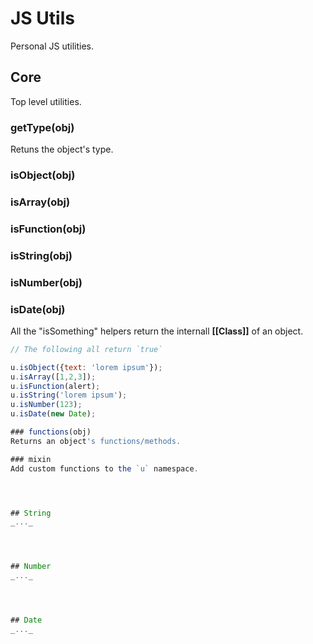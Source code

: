 JS Utils
=========

Personal JS utilities.

## Core
Top level utilities.

### getType(obj)
Retuns the object's type.

### isObject(obj)
### isArray(obj)
### isFunction(obj)
### isString(obj)
### isNumber(obj)
### isDate(obj)
All the "isSomething" helpers return the internall **[[Class]]** of an object.

```javascript
// The following all return `true`

u.isObject({text: 'lorem ipsum'});
u.isArray([1,2,3]);
u.isFunction(alert);
u.isString('lorem ipsum');
u.isNumber(123);
u.isDate(new Date);

### functions(obj)
Returns an object's functions/methods.

### mixin
Add custom functions to the `u` namespace.




## String
_..._




## Number
_..._




## Date
_..._
